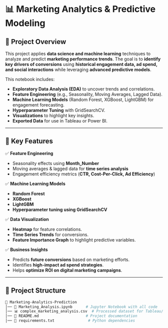 # 📊 Marketing Analytics & Predictive Modeling

## 🚀 Project Overview
This project applies **data science and machine learning** techniques to analyze and predict **marketing performance trends**. The goal is to **identify key drivers of conversions** using **historical engagement data, ad spend, and social interactions** while leveraging **advanced predictive models**.

This notebook includes:
- **Exploratory Data Analysis (EDA)** to uncover trends and correlations.
- **Feature Engineering** (e.g., Seasonality, Moving Averages, Lagged Data).
- **Machine Learning Models** (Random Forest, XGBoost, LightGBM) for engagement forecasting.
- **Hyperparameter Tuning** with GridSearchCV.
- **Visualizations** to highlight key insights.
- **Exported Data** for use in Tableau or Power BI.

---

## 📌 Key Features
✅ **Feature Engineering**
- Seasonality effects using **Month_Number**
- Moving averages & lagged data for **time series analysis**
- Engagement efficiency metrics (**CTR, Cost-Per-Click, Ad Efficiency**)

✅ **Machine Learning Models**
- **Random Forest**
- **XGBoost**
- **LightGBM**
- **Hyperparameter tuning using GridSearchCV**

✅ **Data Visualization**
- **Heatmap** for feature correlations.
- **Time Series Trends** for conversions.
- **Feature Importance Graph** to highlight predictive variables.

✅ **Business Insights**
- Predicts **future conversions** based on marketing efforts.
- Identifies **high-impact ad spend strategies**.
- Helps **optimize ROI on digital marketing campaigns**.

---

## 📂 Project Structure

```bash
📂 Marketing-Analytics-Prediction
│── 📄 Marketing_Analysis.ipynb      # Jupyter Notebook with all code
│── 📊 complex_marketing_analysis.csv  # Processed dataset for Tableau/Power BI
│── 📄 README.md                     # Project documentation
│── 📄 requirements.txt               # Python dependencies
